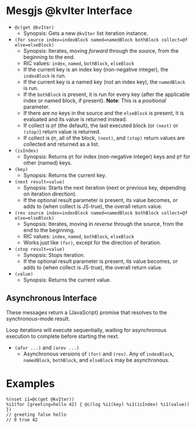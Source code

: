 # Mesgjs @kvIter Interface

* `@c(get @kvIter)`
  * Synopsis: Gets a new `@kvIter` list iteration instance.  
* `(for source index=indexBlock named=namedBlock bothBlock collect=@f else=elseBlock)`
  * Synopsis: Iterates, moving *forward* through the source, from the beginning to the end.  
  * RIC values: `index`, `named`, `bothBlock`, `elseBlock`
  * If the current key is an index key (non-negative integer), the `indexBlock` is run.  
  * If the current key is a named key (not an index key), the `namedBlock` is run.  
  * If the `bothBlock` is present, it is run for every key (after the applicable index or named block, if present). **Note**: This is a *positional* parameter.
  * If there are no keys in the source and the `elseBlock` is present, it is evaluated and its value is returned instead.  
  * If collect is `@f` (the default), the last executed block (or `(next)` or `(stop)`) return value is returned.  
  * If collect is `@t`, all of the block, `(next)`, and `(stop)` return values are collected and returned as a list.  
* `(isIndex)`  
  * Synopsis: Returns `@t` for index (non-negative integer) keys and `@f` for other (named) keys.  
* `(key)`  
  * Synopsis: Returns the current key.  
* `(next result=value)`  
  * Synopsis: Starts the next iteration (next or previous key, depending on iteration direction).  
  * If the optional result parameter is present, its value becomes, or adds to (when collect is JS-true), the overall return value.   
* `(rev source index=indexBlock named=namedBlock bothBlock collect=@f else=elseBlock)`  
  * Synopsis: Iterates, moving in *reverse* through the source, from the end to the beginning.  
  * RIC values: `index`, `named`, `bothBlock`, `elseBlock`  
  * Works just like `(for)`, except for the direction of iteration.  
* `(stop result=value)`  
  * Synopsis: Stops iteration.  
  * If the optional result parameter is present, its value becomes, or adds to (when collect is JS-true), the overall return value.  
* `(value)`  
  * Synopsis: Returns the current value.

## Asynchronous Interface

These messages return a (JavaScript) promise that resolves to the synchronous-mode result.

Loop iterations will execute sequentially, waiting for asynchronous execution to complete before starting the next.

* `(afor ...)` and `(arev ...)`
  * Asynchronous versions of `(for)` and `(rev)`. Any of `indexBlock`, `namedBlock`, `bothBlock`, and `elseBlock` may be asynchronous.

# Examples

```mesgjs
%(nset i1=@c(get @kvIter))  
%i1(for [greeting=hello 42] { @c(log %i1(key) %i1(isIndex) %i1(value)) })  
// greeting false hello  
// 0 true 42  
```
